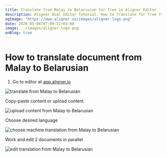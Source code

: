 ```yaml
---
title: Translate from Malay to Belarusian for free in Aligner Editor
description: Aligner Dual Editor Tutorial. How to translate for free from Malay to Belarusian. Aligner is multilingual document management platform. 
ogImage: "https://www.aligner.io/images/aligner-logo.png"
date: 2020-05-06T07:09:21+03:00
image: ../images/aligner-logo.png
onBlog: true
---
```


# How to translate document from Malay to Belarusian

1. Go to editor at [app.aligner.io](https://app.aligner.io "Aligner App web page")

![translate from Malay to Belarusian](../aligner-blank-editor.png "translate from Malay to Belarusian")

Copy-paste content or upload content

![upload content from Malay to Belarusian](../aligner-uploaded-document.png "upload content from Malay to Belarusian")

Choose desired language

![choose machine translation from Malay to Belarusian](../aligner-language-dropdown.png "choose machine translation from Malay to Belarusian")

Work and edit 2 documents in parallel

![edit translation from Malay to Belarusian](../aligner-double-sitded-editor.png "edit translation from Malay to Belarusian")


